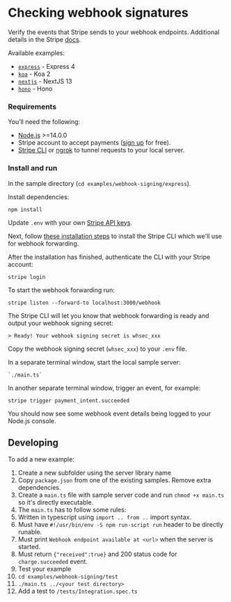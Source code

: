 # Checking webhook signatures

Verify the events that Stripe sends to your webhook endpoints. Additional details in the Stripe [docs](https://stripe.com/docs/webhooks/signatures).

Available examples:
- [`express`](./express) - Express 4
- [`koa`](./koa) - Koa 2
- [`nextjs`](./nextjs) - NextJS 13
- [`hono`](.hono) - Hono

### Requirements

You’ll need the following:

- [Node.js](http://nodejs.org) >=14.0.0
- Stripe account to accept payments ([sign up](https://dashboard.stripe.com/register) for free).
- [Stripe CLI](https://github.com/stripe/stripe-cli) or [ngrok](https://ngrok.com/) to tunnel requests to your local server.

### Install and run

In the sample directory (`cd examples/webhook-signing/express`).

Install dependencies:

    npm install

Update `.env` with your own [Stripe API keys](https://dashboard.stripe.com/account/apikeys).

Next, follow [these installation steps](https://github.com/stripe/stripe-cli#installation) to install the Stripe CLI which we'll use for webhook forwarding.

After the installation has finished, authenticate the CLI with your Stripe account:

    stripe login

To start the webhook forwarding run:

    stripe listen --forward-to localhost:3000/webhook

The Stripe CLI will let you know that webhook forwarding is ready and output your webhook signing secret:

    > Ready! Your webhook signing secret is whsec_xxx

Copy the webhook signing secret (`whsec_xxx`) to your `.env` file.

In a separate terminal window, start the local sample server:

    `./main.ts`

In another separate terminal window, trigger an event, for example:

    stripe trigger payment_intent.succeeded

You should now see some webhook event details being logged to your Node.js console.

## Developing

To add a new example:
1. Create a new subfolder using the server library name
2. Copy `package.json` from one of the existing samples. Remove extra dependencies.
3. Create a `main.ts` file with sample server code and run `chmod +x main.ts` so it's directly executable.
4. The `main.ts` has to follow some rules:
  1. Written in typescript using `import .. from ..` import syntax.
  2. Must have `#!/usr/bin/env -S npm run-script run` header to be directly runable.
  3. Must print `Webhook endpoint available at <url>` when the server is started.
  4. Must return `{"received":true}` and 200 status code for `charge.succeeded` event.
5. Test your example
  1. `cd examples/webhook-signing/test`
  2. `./main.ts ../<your test directory>`
  3. Add a test to `/tests/Integration.spec.ts`
